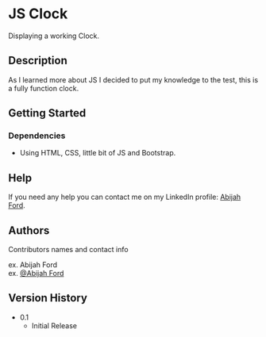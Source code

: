 # JS Clock

Displaying a working Clock.

## Description

As I learned more about JS I decided to put my knowledge to the test, this is a fully function clock.

## Getting Started

### Dependencies

* Using HTML, CSS, little bit of JS and Bootstrap.

## Help

If you need any help you can contact me on my LinkedIn profile: [Abijah Ford](https://www.linkedin.com/in/abijah-ford-68016a144/).

## Authors

Contributors names and contact info

ex. Abijah Ford  
ex. [@Abijah Ford](https://www.linkedin.com/in/abijah-ford-68016a144/)

## Version History

* 0.1
    * Initial Release
